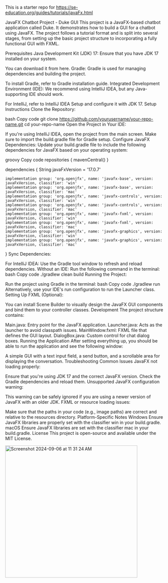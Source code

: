 This is a starter repo for https://se-education.org/guides/tutorials/javaFx.html

JavaFX Chatbot Project - Duke GUI
This project is a JavaFX-based chatbot application called Duke. It demonstrates how to build a GUI for a chatbot using JavaFX. The project follows a tutorial format and is split into several stages, from setting up the basic project structure to incorporating a fully functional GUI with FXML.

Prerequisites
Java Development Kit (JDK) 17: Ensure that you have JDK 17 installed on your system.

You can download it from here.
Gradle: Gradle is used for managing dependencies and building the project.

To install Gradle, refer to Gradle installation guide.
Integrated Development Environment (IDE): We recommend using IntelliJ IDEA, but any Java-supporting IDE should work.

For IntelliJ, refer to IntelliJ IDEA Setup and configure it with JDK 17.
Setup Instructions
Clone the Repository:

bash
Copy code
git clone https://github.com/yourusername/your-repo-name.git
cd your-repo-name
Open the Project in Your IDE:

If you're using IntelliJ IDEA, open the project from the main screen. Make sure to import the build.gradle file for Gradle setup.
Configure JavaFX Dependencies: Update your build.gradle file to include the following dependencies for JavaFX based on your operating system:

groovy
Copy code
repositories {
    mavenCentral()
}

dependencies {
    String javaFxVersion = '17.0.7'

    implementation group: 'org.openjfx', name: 'javafx-base', version: javaFxVersion, classifier: 'win'
    implementation group: 'org.openjfx', name: 'javafx-base', version: javaFxVersion, classifier: 'mac'
    implementation group: 'org.openjfx', name: 'javafx-controls', version: javaFxVersion, classifier: 'win'
    implementation group: 'org.openjfx', name: 'javafx-controls', version: javaFxVersion, classifier: 'mac'
    implementation group: 'org.openjfx', name: 'javafx-fxml', version: javaFxVersion, classifier: 'win'
    implementation group: 'org.openjfx', name: 'javafx-fxml', version: javaFxVersion, classifier: 'mac'
    implementation group: 'org.openjfx', name: 'javafx-graphics', version: javaFxVersion, classifier: 'win'
    implementation group: 'org.openjfx', name: 'javafx-graphics', version: javaFxVersion, classifier: 'mac'
}
Sync Dependencies:

For IntelliJ IDEA: Use the Gradle tool window to refresh and reload dependencies.
Without an IDE: Run the following command in the terminal:
bash
Copy code
./gradlew clean build
Running the Project:

Run the project using Gradle in the terminal:
bash
Copy code
./gradlew run
Alternatively, use your IDE's run configuration to run the Launcher class.
Setting Up FXML (Optional):

You can install Scene Builder to visually design the JavaFX GUI components and bind them to your controller classes.
Development
The project structure contains:

Main.java: Entry point for the JavaFX application.
Launcher.java: Acts as the launcher to avoid classpath issues.
MainWindow.fxml: FXML file that defines the GUI layout.
DialogBox.java: Custom control for chat dialog boxes.
Running the Application
After setting everything up, you should be able to run the application and see the following window:

A simple GUI with a text input field, a send button, and a scrollable area for displaying the conversation.
Troubleshooting
Common Issues
JavaFX not loading properly:

Ensure that you're using JDK 17 and the correct JavaFX version. Check the Gradle dependencies and reload them.
Unsupported JavaFX configuration warning:

This warning can be safely ignored if you are using a newer version of JavaFX with an older JDK.
FXML or resource loading issues:

Make sure that the paths in your code (e.g., image paths) are correct and relative to the resources directory.
Platform-Specific Notes
Windows
Ensure JavaFX libraries are properly set with the classifier win in your build.gradle.
macOS
Ensure JavaFX libraries are set with the classifier mac in your build.gradle.
License
This project is open-source and available under the MIT License.


<img width="421" alt="Screenshot 2024-09-06 at 11 31 24 AM" src="https://github.com/user-attachments/assets/b662c8a8-d753-4653-a0b0-413ceef961ef">
